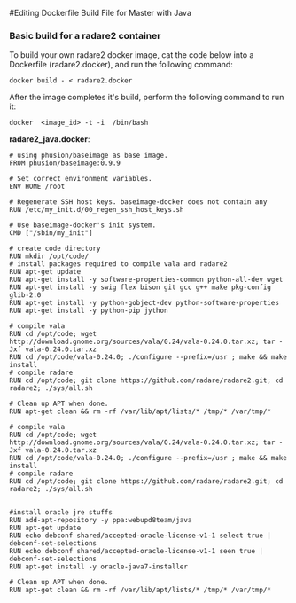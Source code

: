 #Editing Dockerfile Build File for Master with Java

### Basic build for a radare2 container

To build your own radare2 docker image, cat the code below into a Dockerfile (radare2.docker), and run the following command:
```
docker build - < radare2.docker
```

After the image completes it's build, perform the following command to run it:
```
docker  <image_id> -t -i  /bin/bash
```

**radare2_java.docker**:
```
# using phusion/baseimage as base image.
FROM phusion/baseimage:0.9.9

# Set correct environment variables.
ENV HOME /root

# Regenerate SSH host keys. baseimage-docker does not contain any
RUN /etc/my_init.d/00_regen_ssh_host_keys.sh

# Use baseimage-docker's init system.
CMD ["/sbin/my_init"]

# create code directory
RUN mkdir /opt/code/
# install packages required to compile vala and radare2
RUN apt-get update
RUN apt-get install -y software-properties-common python-all-dev wget
RUN apt-get install -y swig flex bison git gcc g++ make pkg-config glib-2.0
RUN apt-get install -y python-gobject-dev python-software-properties
RUN apt-get install -y python-pip jython

# compile vala
RUN cd /opt/code; wget http://download.gnome.org/sources/vala/0.24/vala-0.24.0.tar.xz; tar -Jxf vala-0.24.0.tar.xz
RUN cd /opt/code/vala-0.24.0; ./configure --prefix=/usr ; make && make install
# compile radare
RUN cd /opt/code; git clone https://github.com/radare/radare2.git; cd radare2; ./sys/all.sh

# Clean up APT when done.
RUN apt-get clean && rm -rf /var/lib/apt/lists/* /tmp/* /var/tmp/*

# compile vala
RUN cd /opt/code; wget http://download.gnome.org/sources/vala/0.24/vala-0.24.0.tar.xz; tar -Jxf vala-0.24.0.tar.xz
RUN cd /opt/code/vala-0.24.0; ./configure --prefix=/usr ; make && make install
# compile radare
RUN cd /opt/code; git clone https://github.com/radare/radare2.git; cd radare2; ./sys/all.sh


#install oracle jre stuffs
RUN add-apt-repository -y ppa:webupd8team/java
RUN apt-get update
RUN echo debconf shared/accepted-oracle-license-v1-1 select true | debconf-set-selections
RUN echo debconf shared/accepted-oracle-license-v1-1 seen true | debconf-set-selections
RUN apt-get install -y oracle-java7-installer

# Clean up APT when done.
RUN apt-get clean && rm -rf /var/lib/apt/lists/* /tmp/* /var/tmp/*
```
